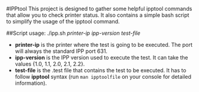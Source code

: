 #IPPtool
This project is designed to gather some helpful ipptool commands that allow you to check printer status. It also contains a simple bash script to simplify the usage of the ipptool command.

##Script usage:
./ipp.sh *printer-ip* *ipp-version* *test-file*
* **printer-ip** is the printer where the test is going to be executed. The port will always the standard IPP port 631.
* **ipp-version** is the IPP version used to execute the test. It can take the values {1.0, 1.1, 2.0, 2.1, 2.2}.
* **test-file** is the .test file that contains the test to be executed. It has to follow **ipptool** syntax (run `man ipptoolfile` on your console for detailed information).
